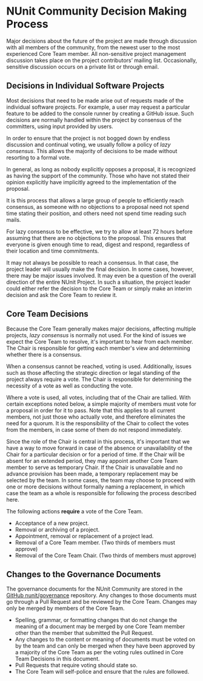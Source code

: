 # NUnit Community Decision Making Process

Major decisions about the future of the project are made through discussion with all members of the community, from the newest user to the most experienced Core Team member. All non-sensitive project management discussion takes place on the project contributors’ mailing list. Occasionally, sensitive discussion occurs on a private list or through email.

## Decisions in Individual Software Projects

Most decisions that need to be made arise out of requests made of the individual software projects. For example, a user may request a particular feature to be added to the console runner by creating a GitHub issue. Such decisions are normally handled within the project by consensus of the committers, using input provided by users.

In order to ensure that the project is not bogged down by endless discussion and continual voting, we usually follow a policy of _lazy consensus_. This allows the majority of decisions to be made without resorting to a formal vote.

In general, as long as nobody explicitly opposes a proposal, it is recognized as having the support of the community. Those who have not stated their opinion explicitly have implicitly agreed to the implementation of the proposal.

It is this process that allows a large group of people to efficiently reach consensus, as someone with no objections to a proposal need not spend time stating their position, and others need not spend time reading such mails.

For lazy consensus to be effective, we try to allow at least 72 hours before assuming that there are no objections to the proposal. This ensures that everyone is given enough time to read, digest and respond, regardless of their location and time commitments.

It may not always be possible to reach a consensus. In that case, the project leader will usually make the final decision. In some cases, however, there may be major issues involved. It may even be a question of the overall direction of the entire NUnit Project. In such a situation, the project leader could either refer the decision to the Core Team or simply make an interim decision and ask the Core Team to review it.

## Core Team Decisions

Because the Core Team generally makes major decisions, affecting multiple projects, _lazy consensus_ is normally not used. For the kind of issues we expect the Core Team to resolve, it's important to hear from each member. The Chair is responsible for getting each member's view and determining whether there is a consensus.

When a consensus cannot be reached, voting is used. Additionally, issues such as those affecting the strategic direction or legal standing of the project always require a vote. The Chair is responsible for determining the necessity of a vote as well as conducting the vote.

Where a vote is used, all votes, including that of the Chair are tallied. With certain exceptions noted below, a simple majority of members must vote for a proposal in order for it to pass. Note that this applies to all current members, not just those who actually vote, and therefore eliminates the need for a quorum. It is the responsibility of the Chair to collect the votes from the members, in case some of them do not respond immediately.

Since the role of the Chair is central in this process, it's important that we have a way to move forward in case of the absence or unavailability of the Chair for a particular decision or for a period of time. If the Chair will be absent for an extended period, they may appoint another Core Team member to serve as temporary Chair. If the Chair is unavailable and no advance provision has been made, a temporary replacement may be selected by the team. In some cases, the team may choose to proceed with one or more decisions without formally naming a replacement, in which case the team as a whole is responsible for following the process described here.

The following actions __require__ a vote of the Core Team.

* Acceptance of a new project.
* Removal or archiving of a project.
* Appointment, removal or replacement of a project lead.
* Removal of a Core Team member. (Two thirds of members must approve)
* Removal of the Core Team Chair. (Two thirds of members must approve)

## Changes to the Governance Documents

The governance documents for the NUnit Community are stored in the [GitHub nunit/governance](https://github.com/nunit/governance) repository. Any changes to those documents must go through a Pull Request and be reviewed by the Core Team. Changes may only be merged by members of the Core Team.

* Spelling, grammar, or formatting changes that do not change the meaning of a document may be merged by one Core Team member other than the member that submitted the Pull Request.
* Any changes to the content or meaning of documents must be voted on by the team and can only be merged when they have been approved by a majority of the Core Team as per the voting rules outlined in Core Team Decisions in this document.
* Pull Requests that require voting should state so.
* The Core Team will self-police and ensure that the rules are followed.
